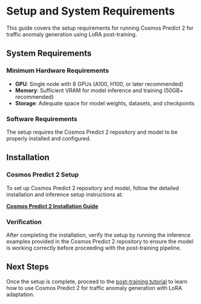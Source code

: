 # Setup and System Requirements

This guide covers the setup requirements for running Cosmos Predict 2 for traffic anomaly generation using LoRA post-training.

## System Requirements

### Minimum Hardware Requirements

- **GPU**: Single node with 8 GPUs (A100, H100, or later recommended)
- **Memory**: Sufficient VRAM for model inference and training (50GB+ recommended)
- **Storage**: Adequate space for model weights, datasets, and checkpoints

### Software Requirements

The setup requires the Cosmos Predict 2 repository and model to be properly installed and configured.

## Installation

### Cosmos Predict 2 Setup

To set up Cosmos Predict 2 repository and model, follow the detailed installation and inference setup instructions at:

**[Cosmos Predict 2 Installation Guide](https://github.com/nvidia-cosmos/cosmos-predict2)**

### Verification

After completing the installation, verify the setup by running the inference examples provided in the Cosmos Predict 2 repository to ensure the model is working correctly before proceeding with the post-training pipeline.

## Next Steps

Once the setup is complete, proceed to the [post-training tutorial](post_training.md) to learn how to use Cosmos Predict 2 for traffic anomaly generation with LoRA adaptation.

